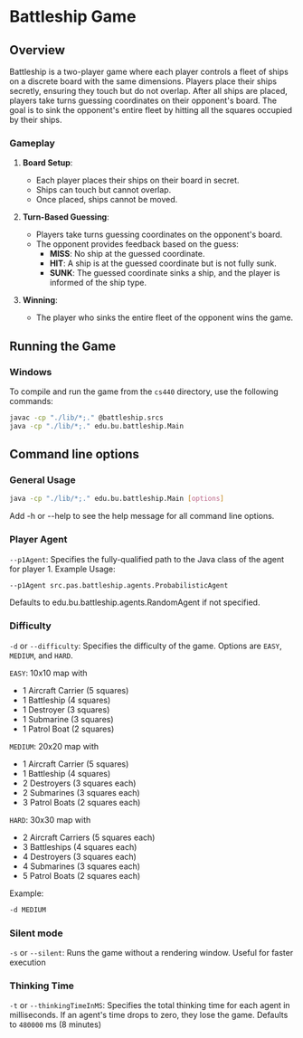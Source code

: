 # Battleship Game

## Overview
Battleship is a two-player game where each player controls a fleet of ships on a discrete board with the same dimensions. Players place their ships secretly, ensuring they touch but do not overlap. After all ships are placed, players take turns guessing coordinates on their opponent's board. The goal is to sink the opponent's entire fleet by hitting all the squares occupied by their ships.

### Gameplay
1. **Board Setup**:
   - Each player places their ships on their board in secret.
   - Ships can touch but cannot overlap.
   - Once placed, ships cannot be moved.

2. **Turn-Based Guessing**:
   - Players take turns guessing coordinates on the opponent's board.
   - The opponent provides feedback based on the guess:
     - **MISS**: No ship at the guessed coordinate.
     - **HIT**: A ship is at the guessed coordinate but is not fully sunk.
     - **SUNK**: The guessed coordinate sinks a ship, and the player is informed of the ship type.

3. **Winning**:
   - The player who sinks the entire fleet of the opponent wins the game.

## Running the Game

### Windows
To compile and run the game from the `cs440` directory, use the following commands:

```bash
javac -cp "./lib/*;." @battleship.srcs
java -cp "./lib/*;." edu.bu.battleship.Main
```

## Command line options

### General Usage

```bash
java -cp "./lib/*;." edu.bu.battleship.Main [options]
```
Add -h or --help to see the help message for all command line options.

### Player Agent 

`--p1Agent`: Specifies the fully-qualified path to the Java class of the agent for player 1.
Example Usage: 
```bash
--p1Agent src.pas.battleship.agents.ProbabilisticAgent
```
Defaults to edu.bu.battleship.agents.RandomAgent if not specified.

### Difficulty

`-d` or `--difficulty`: Specifies the difficulty of the game. Options are `EASY`, `MEDIUM`, and `HARD`.

`EASY`: 10x10 map with
-  1 Aircraft Carrier (5 squares)
-  1 Battleship (4 squares)
-  1 Destroyer (3 squares)
-  1 Submarine (3 squares)
-  1 Patrol Boat (2 squares)

`MEDIUM`: 20x20 map with
- 1 Aircraft Carrier (5 squares)
- 1 Battleship (4 squares)
- 2 Destroyers (3 squares each)
- 2 Submarines (3 squares each)
- 3 Patrol Boats (2 squares each)

`HARD`: 30x30 map with
- 2 Aircraft Carriers (5 squares each)
- 3 Battleships (4 squares each)
- 4 Destroyers (3 squares each)
- 4 Submarines (3 squares each)
- 5 Patrol Boats (2 squares each)

Example:
```bash
-d MEDIUM
```

### Silent mode
`-s` or `--silent`: Runs the game without a rendering window. Useful for faster execution


### Thinking Time
`-t` or `--thinkingTimeInMS`: Specifies the total thinking time for each agent in milliseconds. If an agent's time drops to zero, they lose the game.
Defaults to `480000` ms (8 minutes)
